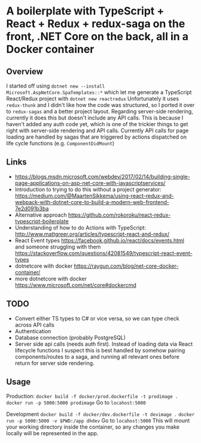 # A boilerplate with TypeScript + React + Redux + redux-saga on the front, .NET Core on the back, all in a Docker container

## Overview

I started off using
`dotnet new --install Microsoft.AspNetCore.SpaTemplates::*`
which let me generate a TypeScript React/Redux project with
`dotnet new reactredux`
Unfortunately it uses `redux-thunk` and I didn't like how the code was structured, so I ported it over to `redux-sagas` and a better project layout.
Regarding server-side rendering, currently it does this but doesn't include any API calls. This is because I haven't added any auth code yet, which is one of the trickier things to get right with server-side rendering and API calls.
Currently API calls for page loading are handled by sagas that are triggered by actions dispatched on life cycle functions (e.g. `ComponentDidMount`)

## Links
 - https://blogs.msdn.microsoft.com/webdev/2017/02/14/building-single-page-applications-on-asp-net-core-with-javascriptservices/
 - Introduction to trying to do this without a project generator: https://medium.com/@MaartenSikkema/using-react-redux-and-webpack-with-dotnet-core-to-build-a-modern-web-frontend-7e2d091b3ba
 - Alternative approach https://github.com/rokoroku/react-redux-typescript-boilerplate
 - Understanding of how to do Actions with TypeScript: http://www.mattgreer.org/articles/typescript-react-and-redux/
 - React Event types https://facebook.github.io/react/docs/events.html and someone struggling with them https://stackoverflow.com/questions/42081549/typescript-react-event-types
 - dotnetcore with docker https://raygun.com/blog/net-core-docker-container/
 - more dotnetcore with docker https://www.microsoft.com/net/core#dockercmd

## TODO
 - Convert either TS types to C# or vice versa, so we can type check across API calls
 - Authentication
 - Database connection (probably PostgreSQL)
 - Server side api calls (needs auth first). Instead of loading data via React lifecycle functions I suspect this is best handled by somehow pairing components/routes to a saga, and running all relevant ones before return for server side rendering.

## Usage
Production:
`docker build -f docker/prod.dockerfile -t prodimage .`
`docker run -p 5000:5000 prodimage`
Go to `locahost:5000`

Development
`docker build -f docker/dev.dockerfile -t devimage .`
`docker run -p 5000:5000 -v $PWD:/app dhdev`
Go to `locahost:5000`
This will mount your working directory inside the container, so any changes you make locally will be represented in the app.